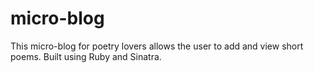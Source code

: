 # micro-blog
This micro-blog for poetry lovers allows the user to add and view short poems. Built using Ruby and Sinatra.
